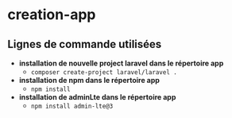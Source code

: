 # creation-app
## Lignes de commande utilisées

 - **installation de  nouvelle project laravel dans le répertoire app**
   - `composer create-project laravel/laravel .`
- **installation de  npm  dans le répertoire app**
  - `npm install`
- **installation de  adminLte dans le répertoire app**
  - `npm install admin-lte@3`

